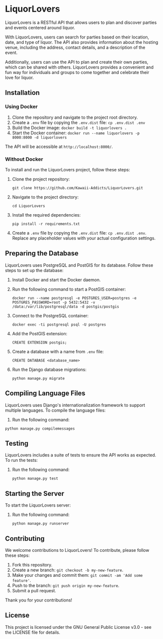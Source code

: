 # LiquorLovers
LiquorLovers is a RESTful API that allows users to plan and discover parties and events centered around liquor.

With LiquorLovers, users can search for parties based on their location, date, and type of liquor. The API also provides information about the hosting venue, including the address, contact details, and a description of the event.

Additionally, users can use the API to plan and create their own parties, which can be shared with others. LiquorLovers provides a convenient and fun way for individuals and groups to come together and celebrate their love for liquor.                                                                                                  

## Installation
### Using Docker

1. Clone the repository and navigate to the project root directory.
2. Create a `.env` file by copying the `.env.dist` file: ``cp .env.dist .env``
3. Build the Docker image: `docker build -t liquorlovers .`
4. Start the Docker container: `docker run --name liquorlovers -p 8000:8000 -d liquorlovers`

The API will be accessible at `http://localhost:8000/`.

### Without Docker
To install and run the LiquorLovers project, follow these steps:

1. Clone the project repository:
    ```
    git clone https://github.com/Kawaii-Addicts/LiquorLovers.git
    ```

2. Navigate to the project directory:
    ```
    cd LiquorLovers
    ```

3. Install the required dependencies:
    ```
    pip install -r requirements.txt
    ```

4. Create a `.env` file by copying the `.env.dist` file: ``cp .env.dist .env``. Replace any placeholder values with your actual configuration settings.

[//]: # (    )
[//]: # ()
[//]: # (## Setting Up Environment Variables)

[//]: # ()
[//]: # (LiquorLovers uses environment variables to manage sensitive configuration settings. To set up the required environment variables:)

[//]: # ()
[//]: # (1. Create a .env file by copying the .env.dist file:)

[//]: # (    ```)

[//]: # (    cp .env.dist .env)

[//]: # (    ```)

[//]: # (   )
[//]: # (2. Update the values in the .env file as needed. Make sure to replace any placeholder values with your actual configuration settings.)

## Preparing the Database

LiquorLovers uses PostgreSQL and PostGIS for its database. Follow these steps to set up the database:

1. Install Docker and start the Docker daemon.

2. Run the following command to start a PostGIS container:
    ```
    docker run --name postgresql -e POSTGRES_USER=postgres -e POSTGRES_PASSWORD=root -p 5432:5432 -v /data:/var/lib/postgresql/data -d postgis/postgis
    ```
   
3. Connect to the PostgreSQL container:
    ```
    docker exec -ti postgresql psql -U postgres
    ```

4. Add the PostGIS extension:
    ```
    CREATE EXTENSION postgis;
    ```
   
5. Create a database with a name from `.env` file:
   ```
   CREATE DATABASE <database_name>
   ```

6. Run the Django database migrations:
    ```
    python manage.py migrate
    ```

## Compiling Language Files

LiquorLovers uses Django's internationalization framework to support multiple languages. To compile the language files:
1. Run the following command:
```
python manage.py compilemessages
```
    

## Testing

LiquorLovers includes a suite of tests to ensure the API works as expected. To run the tests:

1. Run the following command:
    ```
    python manage.py test
    ```

## Starting the Server

To start the LiquorLovers server:

1. Run the following command:
    ```
    python manage.py runserver
    ```


## Contributing

We welcome contributions to LiquorLovers! To contribute, please follow these steps:
1. Fork this repository.
2. Create a new branch: `git checkout -b my-new-feature`.
3. Make your changes and commit them: `git commit -am 'Add some feature'`. 
4. Push to the branch: `git push origin my-new-feature`.
5. Submit a pull request.

Thank you for your contributions!

## License
This project is licensed under the GNU General Public License v3.0 - see the LICENSE file for details.